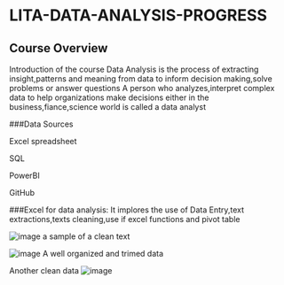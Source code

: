 # LITA-DATA-ANALYSIS-PROGRESS
## Course Overview 
Introduction of the course
Data Analysis is the process of extracting insight,patterns and meaning from data  to inform decision making,solve problems or answer questions
A person who analyzes,interpret complex data to help organizations make decisions either in the business,fiance,science world is called a data analyst

###Data Sources

Excel spreadsheet

SQL

PowerBI

GitHub

###Excel for data analysis: It implores the use of Data Entry,text extractions,texts cleaning,use if excel functions and pivot table 

![image](https://github.com/user-attachments/assets/1281729a-14e3-4ca9-a47f-23ff4ee26627) a sample of a clean text

![image](https://github.com/user-attachments/assets/5886a172-a7ae-4fe4-a9ec-3c974bcff346) A well organized and trimed data 

Another clean data ![image](https://github.com/user-attachments/assets/bddd7c69-2d56-44b0-85ae-b3bd9248730b)

